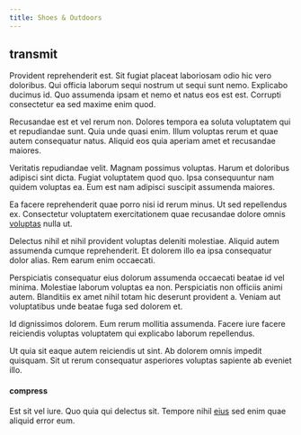 ```yaml
---
title: Shoes & Outdoors
---
```


## transmit

Provident reprehenderit est. Sit fugiat placeat laboriosam odio hic vero doloribus. Qui officia laborum sequi nostrum ut sequi sunt nemo. Explicabo ducimus id. Quo assumenda ipsam et nemo et natus eos est est. Corrupti consectetur ea sed maxime enim quod.

Recusandae est et vel rerum non. Dolores tempora ea soluta voluptatem qui et repudiandae sunt. Quia unde quasi enim. Illum voluptas rerum et quae autem consequatur natus. Aliquid eos quia aperiam amet et recusandae maiores.

Veritatis repudiandae velit. Magnam possimus voluptas. Harum et doloribus adipisci sint dicta. Fugiat voluptatem quod quo. Ipsa consequuntur nam quidem voluptas ea. Eum est nam adipisci suscipit assumenda maiores.

Ea facere reprehenderit quae porro nisi id rerum minus. Ut sed repellendus ex. Consectetur voluptatem exercitationem quae recusandae dolore omnis [voluptas](/alias/executive_sms.md) nulla ut.

Delectus nihil et nihil provident voluptas deleniti molestiae. Aliquid autem assumenda cumque reprehenderit. Et dolorem illo ea ipsa consequatur dolor alias. Rem earum enim occaecati.

Perspiciatis consequatur eius dolorum assumenda occaecati beatae id vel minima. Molestiae laborum voluptas ea non. Perspiciatis non officiis animi autem. Blanditiis ex amet nihil totam hic deserunt provident a. Veniam aut voluptatibus unde beatae fuga sed dolorem et.

Id dignissimos dolorem. Eum rerum mollitia assumenda. Facere iure facere reiciendis voluptas voluptatem qui explicabo laborum repellendus.

Ut quia sit eaque autem reiciendis ut sint. Ab dolorem omnis impedit quisquam. Sit ut rerum consequatur asperiores voluptas sapiente ab eveniet illo.

#### compress

Est sit vel iure. Quo quia qui delectus sit. Tempore nihil [eius](/dolore/bedfordshire_mountains.md) sed enim quae aliquid error eum.
